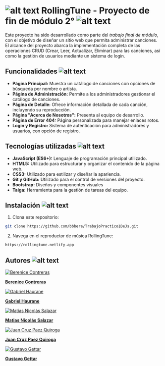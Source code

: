 # ![alt text](https://64.media.tumblr.com/f49ed68abf519952bb74d95af1134132/a99701de4660a168-3a/s75x75_c1/8a1d1c40302731958f5fb5c0b823c575d11877d3.gifv) RollingTune - Proyecto de fin de módulo 2° ![alt text](https://64.media.tumblr.com/96476a79bcf0cef9bf60087fc2307ea2/b4746bdbb4997815-73/s75x75_c1/dc34bbef39363af9e39410deb69b769fb1714ab8.gifv)
Este proyecto ha sido desarrollado como parte del *trabajo final de módulo*, con el objetivo de diseñar un sitio web que permita administrar canciones. El alcance del proyecto abarca la implementación completa de las operaciones CRUD (Crear, Leer, Actualizar, Eliminar) para las canciones, así como la gestión de usuarios mediante un sistema de login.

## Funcionalidades ![alt text](https://64.media.tumblr.com/5cce6138991631a3b707c79b1c7ac7b6/de4a609e3ec39df2-eb/s75x75_c1/368943795431aab94e64ddc5d9ff5a4a2e3a1ac7.gifv)
- **Página Principal:** Muestra un catálogo de canciones con opciones de búsqueda por nombre o artista.
- **Página de Administración:** Permite a los administradores gestionar el catálogo de canciones.
- **Página de Detalle:** Ofrece información detallada de cada canción, incluyendo su reproducción.
- **Página "Acerca de Nosotros":** Presenta al equipo de desarrollo.
- **Página de Error 404:** Página personalizada para manejar enlaces rotos.
- **Login y Registro:** Sistema de autenticación para administradores y usuarios, con opción de registro.


## Tecnologías utilizadas ![alt text](https://64.media.tumblr.com/16eee9153235f6802b28b7a404381ca4/a125b177f557b96e-00/s75x75_c1/3319e0dea0af7b76bf804fba5f9ebf19ee4cca6c.gifv)
- **JavaScript (ES6+):** Lenguaje de programación principal utilizado.
- **HTML5:** Utilizado para estructurar y organizar el contenido de la página web.
- **CSS3:** Utilizado para estilizar y diseñar la apariencia.
- **Git y GitHub:** Utilizado para el control de versiones del proyecto.
- **Bootstrap:** Diseños y componentes visuales
- **Taiga:** Herramienta para la gestión de tareas del equipo.
## Instalación ![alt text](https://64.media.tumblr.com/8ce718e140d1984a2eefe8a18bc6bb4c/f076a926dc5a4c11-02/s75x75_c1/dc7a556a67647d479a5b0f1362da67890012a93c.gifv)
1. Clona este repositorio:

```bash
git clone https://github.com/bbbere/TrabajoPractico1DeJs.git
```
2. Navega en el reproductor de música RollingTune:
```bash
https://rollingtune.netlify.app
```

## Autores ![alt text](https://64.media.tumblr.com/3c6ae8227309d9b4d548487a38da4733/a99701de4660a168-88/s75x75_c1/217cda36eb3ef94ae9bfc1b25e947cd897548d4f.gifv)

[![Berenice Contreras](https://avatars.githubusercontent.com/u/161093188?v=4)](https://github.com/bbbere) 

[**Berenice Contreras** ](https://github.com/bbbere)

[![Gabriel Haurane](https://avatars.githubusercontent.com/u/165182347?v=4165182347?v=4)](https://github.com/GabrielHaurane) 

[**Gabriel Haurane**](https://github.com/GabrielHaurane)

[![Matias Nicolás Salazar](https://avatars.githubusercontent.com/u/166029034?v=4)](https://github.com/Matoma1607) 

[**Matias Nicolás Salazar** ](https://github.com/Matoma1607)

[![Juan Cruz Paez Quiroga](https://avatars.githubusercontent.com/u/145721682?v=4)](https://github.com/juancruzssj)
 
[**Juan Cruz Paez Quiroga** ](https://github.com/juancruzssj)

[![Gustavo Gettar](https://avatars.githubusercontent.com/u/172273914?v=4)](https://github.com/gusgettar)

[**Gustavo Gettar** ](https://github.com/gusgettar)